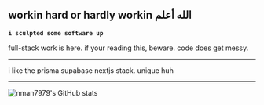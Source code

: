 ## workin hard or hardly workin الله أعلم

**`i sculpted some software up`**

full-stack work is here. if your reading this, beware. code does get messy.

---

i like the prisma supabase nextjs stack. unique huh

---

![nman7979's GitHub stats](https://github-readme-stats.vercel.app/api?username=nman7979&show_icons=true&theme=graywhite)
